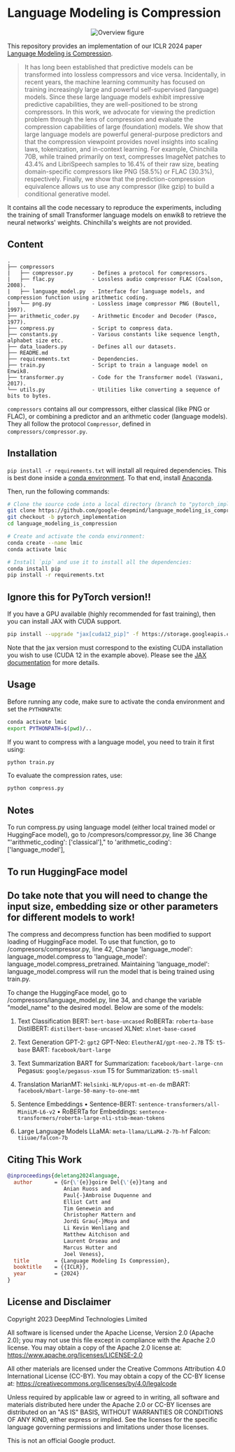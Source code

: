 # Language Modeling is Compression

<p align="center">
  <img src="https://raw.githubusercontent.com/google-deepmind/language_modeling_is_compression/master/overview.png" alt="Overview figure"/>
</p>

This repository provides an implementation of our ICLR 2024 paper [Language Modeling is Compression](https://arxiv.org/abs/2309.10668).

> It has long been established that predictive models can be transformed into lossless compressors and
vice versa. Incidentally, in recent years, the machine learning community has focused on training
increasingly large and powerful self-supervised (language) models. Since these large language models
exhibit impressive predictive capabilities, they are well-positioned to be strong compressors. In this
work, we advocate for viewing the prediction problem through the lens of compression and evaluate
the compression capabilities of large (foundation) models. We show that large language models are
powerful general-purpose predictors and that the compression viewpoint provides novel insights into
scaling laws, tokenization, and in-context learning. For example, Chinchilla 70B, while trained primarily
on text, compresses ImageNet patches to 43.4% and LibriSpeech samples to 16.4% of their raw size,
beating domain-specific compressors like PNG (58.5%) or FLAC (30.3%), respectively. Finally, we show
that the prediction-compression equivalence allows us to use any compressor (like gzip) to build a
conditional generative model.

It contains all the code necessary to reproduce the experiments, including the
training of small Transformer language models on enwik8 to retrieve the neural
networks' weights. Chinchilla's weights are not provided.


## Content

```
.
├── compressors
|   ├── compressor.py      - Defines a protocol for compressors.
|   ├── flac.py            - Lossless audio compressor FLAC (Coalson, 2008).
|   ├── language_model.py  - Interface for language models, and compression function using arithmetic coding.
|   └── png.py             - Lossless image compressor PNG (Boutell, 1997).
├── arithmetic_coder.py    - Arithmetic Encoder and Decoder (Pasco, 1977).
├── compress.py            - Script to compress data.
├── constants.py           - Various constants like sequence length, alphabet size etc.
├── data_loaders.py        - Defines all our datasets.
├── README.md
├── requirements.txt       - Dependencies.
├── train.py               - Script to train a language model on Enwik8.
├── transformer.py         - Code for the Transformer model (Vaswani, 2017).
└── utils.py               - Utilities like converting a sequence of bits to bytes.
```

`compressors` contains all our compressors, either classical (like PNG or FLAC), or combining a predictor and an arithmetic coder (language models).
They all follow the protocol `Compressor`, defined in `compressors/compressor.py`.


## Installation

`pip install -r requirements.txt` will install all required dependencies.
This is best done inside a [conda environment](https://www.anaconda.com/).
To that end, install [Anaconda](https://www.anaconda.com/download#downloads).

Then, run the following commands:

```bash
# Clone the source code into a local directory (branch to "pytorch_implementation" for pytorch version):
git clone https://github.com/google-deepmind/language_modeling_is_compression.git
git checkout -b pytorch_implementation
cd language_modeling_is_compression

# Create and activate the conda environment:
conda create --name lmic
conda activate lmic

# Install `pip` and use it to install all the dependencies:
conda install pip
pip install -r requirements.txt
```

## Ignore this for PyTorch version!!
If you have a GPU available (highly recommended for fast training), then you can install JAX with CUDA support.
```bash
pip install --upgrade "jax[cuda12_pip]" -f https://storage.googleapis.com/jax-releases/jax_cuda_releases.html
```
Note that the jax version must correspond to the existing CUDA installation you wish to use (CUDA 12 in the example above).
Please see the [JAX documentation](https://github.com/google/jax#installation) for more details.

## Usage

Before running any code, make sure to activate the conda environment and set the `PYTHONPATH`:

```bash
conda activate lmic
export PYTHONPATH=$(pwd)/..
```

If you want to compress with a language model, you need to train it first using:
```bash
python train.py
```

To evaluate the compression rates, use:
```bash
python compress.py
```
## Notes ##
To run compress.py using language model (either local trained model or HuggingFace model), go to /compresors/compressor.py, 
line 36 Change "'arithmetic_coding': ['classical']," to 'arithmetic_coding': ['language_model'],

## To run HuggingFace model ##
## Do take note that you will need to change the input size, embedding size or other parameters for different models to work! ##
The compress and decompress function has been modified to support loading of HuggingFace model. To use that function, 
go to /compresors/compressor.py, line 42, Change 'language_model': language_model.compress to 'language_model': language_model.compress_pretrained. Maintaining 'language_model': language_model.compress will run the model that is being trained using train.py.

To change the HuggingFace model, go to /compressors/language_model.py, line 34, and change the variable "model_name" to the desired model. Below are some of the models:

1. Text Classification
BERT: `bert-base-uncased`
RoBERTa: `roberta-base`
DistilBERT: `distilbert-base-uncased`
XLNet: `xlnet-base-cased`

2. Text Generation
GPT-2: `gpt2`
GPT-Neo: `EleutherAI/gpt-neo-2.7B`
T5: `t5-base`
BART: `facebook/bart-large`

3. Text Summarization
BART for Summarization: `facebook/bart-large-cnn`
Pegasus: `google/pegasus-xsum`
T5 for Summarization: `t5-small`

4. Translation
MarianMT: `Helsinki-NLP/opus-mt-en-de`
mBART: `facebook/mbart-large-50-many-to-one-mmt`

5. Sentence Embeddings
•	Sentence-BERT: `sentence-transformers/all-MiniLM-L6-v2`
•	RoBERTa for Embeddings: `sentence-transformers/roberta-large-nli-stsb-mean-tokens`

6. Large Language Models
LLaMA: `meta-llama/LLaMA-2-7b-hf`
Falcon: `tiiuae/falcon-7b`




## Citing This Work

```bibtex
@inproceedings{deletang2024language,
  author       = {Gr{\'{e}}goire Del{\'{e}}tang and
                  Anian Ruoss and
                  Paul{-}Ambroise Duquenne and
                  Elliot Catt and
                  Tim Genewein and
                  Christopher Mattern and
                  Jordi Grau{-}Moya and
                  Li Kevin Wenliang and
                  Matthew Aitchison and
                  Laurent Orseau and
                  Marcus Hutter and
                  Joel Veness},
  title        = {Language Modeling Is Compression},
  booktitle    = {{ICLR}},
  year         = {2024}
}
```


## License and Disclaimer

Copyright 2023 DeepMind Technologies Limited

All software is licensed under the Apache License, Version 2.0 (Apache 2.0);
you may not use this file except in compliance with the Apache 2.0 license.
You may obtain a copy of the Apache 2.0 license at:
https://www.apache.org/licenses/LICENSE-2.0

All other materials are licensed under the Creative Commons Attribution 4.0
International License (CC-BY). You may obtain a copy of the CC-BY license at:
https://creativecommons.org/licenses/by/4.0/legalcode

Unless required by applicable law or agreed to in writing, all software and
materials distributed here under the Apache 2.0 or CC-BY licenses are
distributed on an "AS IS" BASIS, WITHOUT WARRANTIES OR CONDITIONS OF ANY KIND,
either express or implied. See the licenses for the specific language governing
permissions and limitations under those licenses.

This is not an official Google product.
